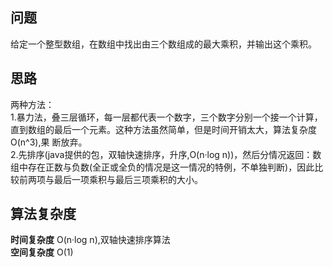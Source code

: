 ## 问题 ##
给定一个整型数组，在数组中找出由三个数组成的最大乘积，并输出这个乘积。  
## 思路 ##
两种方法：  
1.暴力法，叠三层循环，每一层都代表一个数字，三个数字分别一个接一个计算，直到数组的最后一个元素。这种方法虽然简单，但是时间开销太大，算法复杂度O(n^3),果
断放弃。    
2.先排序(java提供的包，双轴快速排序，升序,O(n·log n))，然后分情况返回：数组中存在正数与负数(全正或全负的情况是这一情况的特例，不单独判断)，因此比较前两项与最后一项乘积与最后三项乘积的大小。
## 算法复杂度 ##
**时间复杂度** O(n·log n),双轴快速排序算法  
**空间复杂度** O(1)
